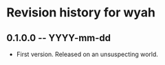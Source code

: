 # Revision history for wyah

## 0.1.0.0  -- YYYY-mm-dd

* First version. Released on an unsuspecting world.
